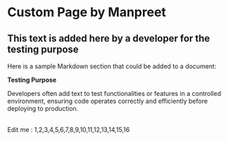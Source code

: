 # Custom Page by Manpreet

## This text is added here by a developer for the testing purpose

Here is a sample Markdown section that could be added to a document:

**Testing Purpose**

Developers often add text to test functionalities or features in a controlled environment, ensuring code operates correctly and efficiently before deploying to production.

\
Edit me : 1,2,3,4,5,6,7,8,9,10,11,12,13,14,15,16
